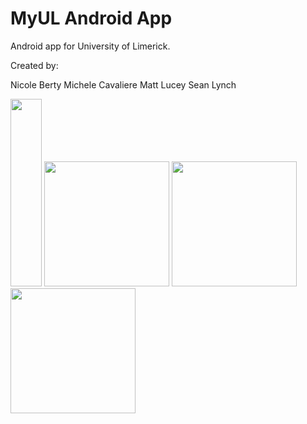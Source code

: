 # MyUL Android App

Android app for University of Limerick.

Created by:

Nicole Berty
Michele Cavaliere
Matt Lucey
Sean Lynch

<img src="https://user-images.githubusercontent.com/11585008/115795381-bc6cd300-a3c7-11eb-89f6-14a71f3960d0.jpg" width="50" height="300" />
<img src="https://user-images.githubusercontent.com/11585008/115795656-38671b00-a3c8-11eb-9113-5d49ba28e0eb.jpg" width="200" height="200" />
<img src="https://user-images.githubusercontent.com/11585008/115795662-3b620b80-a3c8-11eb-84f7-2940516316ed.jpg" width="200" height="200" />
<img src="https://user-images.githubusercontent.com/11585008/115795668-3d2bcf00-a3c8-11eb-8a92-4615fadbfd6f.jpg" width="200" height="200" />

